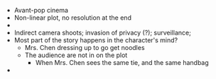 - Avant-pop cinema
- Non-linear plot, no resolution at the end
-
- Indirect camera shoots; invasion of privacy (?); surveillance;
- Most part of the story happens in the character's mind?
	- Mrs. Chen dressing up to go get noodles
	- The audience are not in on the plot
		- When Mrs. Chen sees the same tie, and the same handbag
-